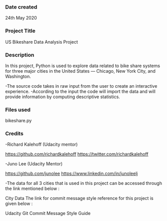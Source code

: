 ### Date created
24th May 2020

### Project Title
US Bikeshare Data Analysis Project

### Description
In this project, Python is used to explore data related to bike share systems for three major cities in the United States — Chicago, New York City, and Washington.

-The source code takes in raw input from the user to create an interactive experience.
-According to the input the code will import the data and will provide information by computing descriptive statistics.


### Files used
bikeshare.py

### Credits
-Richard Kalehoff (Udacity mentor)

https://github.com/richardkalehoff
https://twitter.com/richardkalehoff


-Juno Lee (Udacity Mentor)

https://github.com/junolee
https://www.linkedin.com/in/junoleelj

-The data for all 3 cities that is used in this project can be accessed through the link mentioned below :

City Data
The link for commit message style reference for this project is given below :

Udacity Git Commit Message Style Guide
